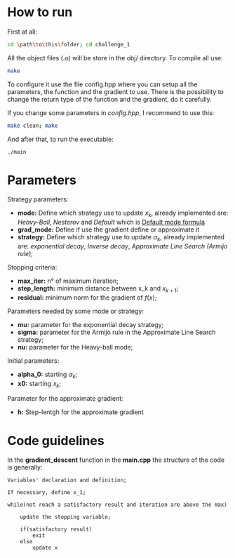 # How to run
First at all: 
```bash
cd \path\to\this\folder; cd challenge_1
```

All the object files (.o) will be store in the obj/ directory. 
To compile all use: 
```bash
make
``` 

To configure it use the file config.hpp where you can setup all the parameters, the function and the gradient to use. There is the possibility to change the return type of the function and the gradient, do it carefully.

If you change some parameters in _config.hpp_, I recommend to use this: 
```bash
make clean; make
```

And after that, to run the executable: 
```bash
./main
```

# Parameters 

Strategy parameters:

- __mode:__ Define which strategy use to update $x_k$, already implemented are: _Heavy-Ball_, _Nesterov_ and _Default_ which is [Default mode formula](./img/challenge_1/Default_mode.png)
- __grad_mode:__ Define if use the gradient define or approximate it
- __strategy:__ Define which strategy use to update $\alpha_k$, already implemented are: _exponential decay_, _Inverse decay_, _Approximate Line Search (Armijo rule)_; 

Stopping criteria:

- __max_iter:__ n° of maximum iteration;
- __step_length:__ minimum distance between x_k and $x_{k+1}$;
- __residual:__ minimum norm for the gradient of $f(x)$;

Parameters needed by some mode or strategy: 

- __mu:__ parameter for the exponential decay strategy; 
- __sigma:__ parameter for the Armijo rule in the Approximate Line Search strategy; 
- __nu:__ parameter for the Heavy-ball mode; 

Initial parameters: 

- __alpha_0:__ starting $\alpha_k$;
- __x0:__ starting $x_k$;

Parameter for the approximate gradient:

- __h:__ Step-lentgh for the approximate gradient

# Code guidelines

In the __gradient_descent__ function in the __main.cpp__ the structure of the code is generally: 

```
Variables' declaration and definition;

If necessary, define x_1;

while(not reach a satisfactory result and iteration are above the max)

    update the stopping variable;

    if(satisfactory result)
        exit
    else
        update x

```